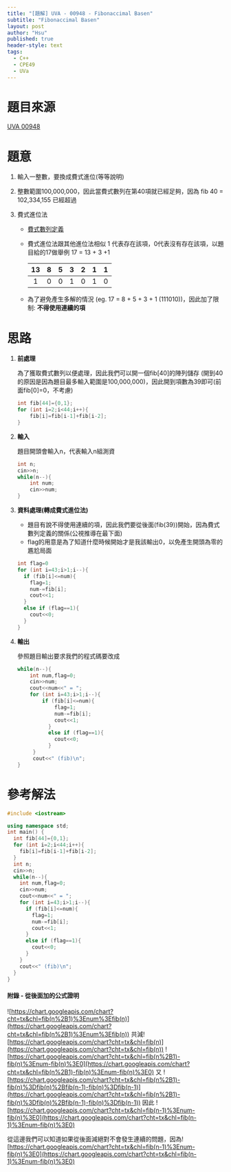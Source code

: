 ```yaml
---
title: "[題解] UVA - 00948 - Fibonaccimal Basen"
subtitle: "Fibonaccimal Basen"
layout: post
author: "Hsu"
published: true
header-style: text
tags:
  - C++
  - CPE49
  - UVa
---
```


# 題目來源
[UVA 00948](https://onlinejudge.org/index.php?option=com_onlinejudge&Itemid=8&category=24&page=show_problem&problem=889)

# 題意
1. 輸入一整數，要換成費式進位(等等說明)
2. 整數範圍100,000,000，因此當費式數列在第40項就已經足夠，因為 fib 40 = 102,334,155 已經超過
3. 費式進位法

    - [費式數列定義](https://zh.wikipedia.org/zh-tw/%E6%96%90%E6%B3%A2%E9%82%A3%E5%A5%91%E6%95%B0)
    - 費式進位法跟其他進位法相似 1 代表存在該項，0代表沒有存在該項，以題目給的17做舉例
        17 = 13 + 3 +1 
        
         13  |  8  |  5  |  3  |  2  |  1  |  1   |
       :----:|:---:|:---:|:---:|:---:|:---:|:----:|
        1    |  0  |  0  |  1  |  0  |  1  | 0    |
     
     - 為了避免產生多解的情況 (eg. 17 = 8 + 5 + 3 + 1 (111010))，因此加了限制: **不得使用連續的項** 

# 思路

1. **前處理**
    
    為了獲取費式數列以便處理，因此我們可以開一個fib[40]的陣列儲存 (開到40的原因是因為題目最多輸入範圍是100,000,000)，因此開到項數為39即可(前面fib[0]=0，不考慮)
    
    ```cpp
    int fib[44]={0,1};
    for (int i=2;i<44;i++){
        fib[i]=fib[i-1]+fib[i-2];
    }
    ```

2. **輸入**

    題目開頭會輸入n，代表輸入n組測資
    ```cpp
    int n;
    cin>>n;
    while(n--){
        int num;
        cin>>num;
    }
    ```
    
3. **資料處理(轉成費式進位法)**
    
    - 題目有說不得使用連續的項，因此我們要從後面(fib(39))開始，因為費式數列定義的關係(公視推導在最下面)
    - flag的用意是為了知道什麼時候開始才是我該輸出0，以免產生開頭為零的尷尬局面
    
    ```cpp
    int flag=0
    for (int i=43;i>1;i--){
      if (fib[i]<=num){
        flag=1;
        num-=fib[i];
        cout<<1;
      }
      else if (flag==1){
        cout<<0;
      }
    }
    ```
    
4. **輸出**

    參照題目輸出要求我們的程式碼要改成
    
    ```cpp
    while(n--){
        int num,flag=0;
        cin>>num;
        cout<<num<<" = ";
        for (int i=43;i>1;i--){
            if (fib[i]<=num){
                flag=1;
                num-=fib[i];
                cout<<1;
              }
              else if (flag==1){
                cout<<0;
              }
         }
         cout<<" (fib)\n";
    }
    ```
    
# 參考解法
```cpp
#include <iostream>

using namespace std;
int main() {
  int fib[44]={0,1};
  for (int i=2;i<44;i++){
    fib[i]=fib[i-1]+fib[i-2];
  }
  int n;
  cin>>n;
  while(n--){
    int num,flag=0;
    cin>>num;
    cout<<num<<" = ";
    for (int i=43;i>1;i--){
      if (fib[i]<=num){
        flag=1;
        num-=fib[i];
        cout<<1;
      }
      else if (flag==1){
        cout<<0;
      }
    }
    cout<<" (fib)\n";
  }
}
```

#### 附錄 - 從後面加的公式證明

![https://chart.googleapis.com/chart?cht=tx&chl=fib(n%2B1)%3Enum%3Efib(n)](https://chart.googleapis.com/chart?cht=tx&chl=fib(n%2B1)%3Enum%3Efib(n))
共減![https://chart.googleapis.com/chart?cht=tx&chl=fib(n)](https://chart.googleapis.com/chart?cht=tx&chl=fib(n))
![https://chart.googleapis.com/chart?cht=tx&chl=fib(n%2B1)-fib(n)%3Enum-fib(n)%3E0](https://chart.googleapis.com/chart?cht=tx&chl=fib(n%2B1)-fib(n)%3Enum-fib(n)%3E0)
又
![https://chart.googleapis.com/chart?cht=tx&chl=fib(n%2B1)-fib(n)%3Dfib(n)%2Bfib(n-1)-fib(n)%3Dfib(n-1)](https://chart.googleapis.com/chart?cht=tx&chl=fib(n%2B1)-fib(n)%3Dfib(n)%2Bfib(n-1)-fib(n)%3Dfib(n-1))
因此
![https://chart.googleapis.com/chart?cht=tx&chl=fib(n-1)%3Enum-fib(n)%3E0](https://chart.googleapis.com/chart?cht=tx&chl=fib(n-1)%3Enum-fib(n)%3E0)

從這邊我們可以知道如果從後面減絕對不會發生連續的問題，因為![https://chart.googleapis.com/chart?cht=tx&chl=fib(n-1)%3Enum-fib(n)%3E0](https://chart.googleapis.com/chart?cht=tx&chl=fib(n-1)%3Enum-fib(n)%3E0)